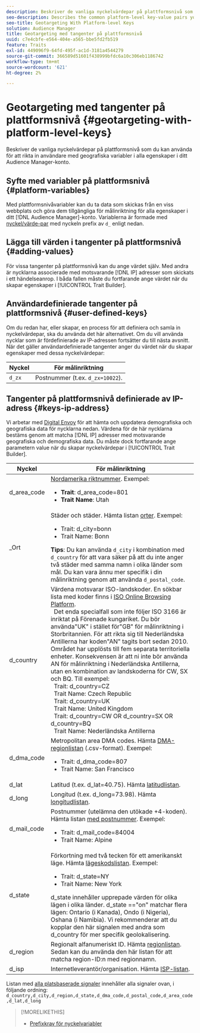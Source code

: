 ```yaml
---
description: Beskriver de vanliga nyckelvärdepar på plattformsnivå som du kan använda för att rikta in användare med geografiska variabler i alla egenskaper i ditt Audience Manager-konto.
seo-description: Describes the common platform-level key-value pairs you can use to target users with geographic variables across all properties in your Audience Manager account.
seo-title: Geotargeting With Platform-level Keys
solution: Audience Manager
title: Geotargeting med tangenter på plattformsnivå
uuid: c7e4cbfe-e564-404e-a565-bbe5fd2fb519
feature: Traits
exl-id: 449096f9-64fd-495f-ac1d-3181a4544279
source-git-commit: 366589d51601f438999bfdc6a10c306eb1186742
workflow-type: tm+mt
source-wordcount: '621'
ht-degree: 2%

---
```


# Geotargeting med tangenter på plattformsnivå {#geotargeting-with-platform-level-keys}

Beskriver de vanliga nyckelvärdepar på plattformsnivå som du kan använda för att rikta in användare med geografiska variabler i alla egenskaper i ditt Audience Manager-konto.

<!-- c_tb_platform_vars.xml -->

## Syfte med variabler på plattformsnivå {#platform-variables}

Med plattformsnivåvariabler kan du ta data som skickas från en viss webbplats och göra dem tillgängliga för målinriktning för alla egenskaper i ditt [!DNL Audience Manager]-konto. Variablerna är formade med [nyckel/värde-par](../../reference/key-value-pairs-explained.md) med nyckeln prefix av `d_` enligt nedan.

## Lägga till värden i tangenter på plattformsnivå {#adding-values}

För vissa tangenter på plattformsnivå kan du ange värdet själv. Med andra är nycklarna associerade med motsvarande [!DNL IP] adresser som skickats i ett händelseanrop. I båda fallen måste du fortfarande ange värdet när du skapar egenskaper i [!UICONTROL Trait Builder].

## Användardefinierade tangenter på plattformsnivå {#user-defined-keys}

Om du redan har, eller skapar, en process för att definiera och samla in nyckelvärdepar, ska du använda det här alternativet. Om du vill använda nycklar som är fördefinierade av IP-adressen fortsätter du till nästa avsnitt. När det gäller användardefinierade tangenter anger du värdet när du skapar egenskaper med dessa nyckelvärdepar:

| Nyckel | För målinriktning |
|---|---|
| `d_zx` | Postnummer (t.ex. `d_zx=10022`). |

## Tangenter på plattformsnivå definierade av IP-adress {#keys-ip-address}

Vi arbetar med [Digital Envoy](https://www.digitalenvoy.com/) för att hämta och uppdatera demografiska och geografiska data för nycklarna nedan. Värdena för de här nycklarna bestäms genom att matcha [!DNL IP] adresser med motsvarande geografiska och demografiska data. Du måste dock fortfarande ange parametern value när du skapar nyckelvärdepar i [!UICONTROL Trait Builder].

| Nyckel | För målinriktning |
|--- |--- |
| d_area_code | [Nordamerika riktnummer](https://en.wikipedia.org/wiki/List_of_North_American_Numbering_Plan_area_codes).  Exempel: <ul><li>**Trait**: d_area_code=801</li><li>**Trait Name**: Utah</li></ul> |
| _Ort | Städer och städer. Hämta listan [orter](assets/d_city.txt).  Exempel: <ul><li>Trait: d_city=bonn</li><li>Trait Name: Bonn</li></ul> **Tips**: Du kan använda `d_city` i kombination med `d_country` för att vara säker på att du inte anger två städer med samma namn i olika länder som mål. Du kan vara ännu mer specifik i din målinriktning genom att använda `d_postal_code`. |
| d_country | Värdena motsvarar ISO-landskoder. En sökbar lista med koder finns i [ISO Online Browsing Platform](https://www.iso.org/obp/ui/#home). <br>  Det enda specialfall som inte följer ISO 3166 är inriktat på Förenade kungariket. Du bör använda&quot;UK&quot; i stället för&quot;GB&quot; för målinriktning i Storbritannien.  För att rikta sig till Nederländska Antillerna har koden&quot;AN&quot; tagits bort sedan 2010. Området har upplösts till fem separata territoriella enheter. Konsekvensen är att ni inte bör använda AN för målinriktning i Nederländska Antillerna, utan en kombination av landskoderna för CW, SX och BQ.  Till exempel: <br>  Trait: d_country=CZ <br>  Trait Name: Czech Republic <br>  Trait: d_country=UK <br>  Trait Name: United Kingdom <br>  Trait: d_country=CW OR d_country=SX OR d_country=BQ <br>  Trait Name: Nederländska Antillerna |
| d_dma_code | Metropolitan area DMA codes. Hämta [DMA-regionlistan](assets/DMAregions.csv) (.csv-format).  Exempel: <ul><li>Trait: d_dma_code=807</li><li>Trait Name: San Francisco</li></ul> |
| d_lat | Latitud (t.ex. d_lat=40.75). Hämta [latitudlistan](assets/d_lat.txt). |
| d_long | Longitud (t.ex. d_long=73.98). Hämta [longitudlistan](assets/d_long.txt). |
| d_mail_code | Postnummer (utelämna den utökade +4-koden). Hämta listan [med postnummer](assets/d_postal_code.txt).  Exempel: <ul><li>Trait: d_mail_code=84004 </li><li>Trait Name: Alpine</li></ul> |
| d_state | Förkortning med två tecken för ett amerikanskt läge. Hämta [lägeskodslistan](assets/d_state.txt).  Exempel: <ul><li>Trait: d_state=NY </li><li>Trait Name: New York</li></ul>d_state innehåller upprepade värden för olika lägen i olika länder. d_state ==&quot;on&quot; matchar flera lägen: Ontario (i Kanada), Ondo (i Nigeria), Oshana (i Namibia). Vi rekommenderar att du kopplar den här signalen med andra som d_country för mer specifik geolokalisering. |
| d_region | Regionalt alfanumeriskt ID. Hämta [regionlistan](assets/Country_RegionCodes_City.csv).  Sedan kan du använda den här listan för att matcha region-ID:n med regionnamn. |
| d_isp | Internetleverantör/organisation. Hämta [ISP-listan](assets/d_isp.txt). |

Listan med [alla platsbaserade signaler](assets/all.txt) innehåller alla signaler ovan, i följande ordning: `d_country,d_city,d_region,d_state,d_dma_code,d_postal_code,d_area_code,d_lat,d_long`

>[!MORELIKETHIS]
>
>* [Prefixkrav för nyckelvariabler](../../features/traits/trait-variable-prefixes.md)

